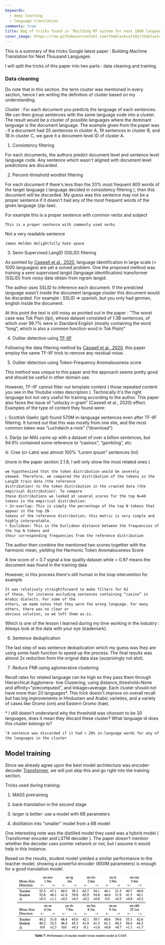 ```yaml
---
keywords:
  - deep learning
  - language translation
comments: true
title: Bag of tricks found in "Building MT system for next 1000 languages"
cover_image: https://raw.githubusercontent.com/theblackcat102/theblackcat102.github.io/master/images/mt_1k_cover.png
---
```



This is a summary of the tricks Google latest paper : Building Machine Translation for Next Thousand Languages

I will split the tricks of this paper into two parts : data cleaning and training.


### Data cleaning

Do note that in this section, the term cluster was mentioned in every section, hence I am writing the definition of cluster based on my understanding.

Cluster : For each document you predicts the language of each sentences. We can then group sentences with the same language code into a cluster. The result would be a cluster of possible languages where the dominant language is the document language. The example given from the paper was : if a document had 20 sentences in cluster A, 19 sentences in cluster B, and 18 in cluster C, we gave it a document-level ID of cluster A.

1. Consistency filtering

For each documents, the authors predict document level and sentence level language code. Any sentence which wasn't aligned with document level predictions are discarded.


2. Percent-threshold wordlist filtering

For each document if there's less than the 20% most frequent 800 words of the target language ( language decided in consistency filtering ), then this document will be discarded. My guess was this sentence may not be a proper sentence if it doesn't had any of the most frequent words of the given language (zip-law).

For example this is a proper sentence with common verbs and subject

```
This is a proper sentence with commonly used verbs 
```

Not a very readable sentence

```
James Holden delightfully hate space 
```

3. Semi-Supervised LangID (SSLID) filtering

As pointed by [Caswell et al., 2020](https://arxiv.org/pdf/2010.14571.pdf), language identification in large scale (> 1000 languages) are yet a solved problem. One the proposed method was training a semi supervised langid (language identification) transformer (SSLID) from noisy data obtain from ngram langid.

The author uses SSLID to inference each document. If the predicted language wasn't inside the document language cluster this document would be discarded. For example : SSLID => spanish, but you only had german, english inside the document.

At this point the text is still noisy as pointed out in the paper : "The worst case was Tok Pisin (tpi), whose dataset consisted of 1.3B sentences, of which over 99.7% were in Standard English (mostly containing the word “long”, which is also a common function word in Tok Pisin)"

4. Outlier detection using [TF-IIF](https://github.com/google-research-datasets/TF-IDF-IIF-top100-wordlists)

Following the data filtering method by [Caswell et al., 2020](https://arxiv.org/pdf/2010.14571.pdf), this paper employ the same TF-IIF trick to remove any residual noise.

5. Outlier detection using Token-Frequency Anomalousness score

This method was unique to this paper and the approach seems pretty good and should be useful in other domain use.

However, TF-IIF cannot filter out template content ( those repeated content you see in the Youtube video description ). Technically it's the right language but not very useful for training according to the author. This paper also faces the issue of “unlucky n-gram” (Caswell et al., 2020) effect. Examples of the
type of content they found were:

i. Scottish Gaelic (gd) found 570M in-language sentences even after TF-IIF filtering. It turned
out that this was mostly from one site, and the most common token was “Luchdaich a-nois”
(“download”)

ii. Darija (ar-MA) came up with a dataset of over a billion sentences, but 94.9% contained
some reference to “casinos”, “gambling”, etc.

iii. Cree (cr-Latn) was almost 100% “Lorem ipsum” sentences (lol)

(more in the paper section 2.1.8, I will only show the most related ones )

```
we hypothesized that the token distribution would be severely
skewed. Therefore, we compared the distribution of the tokens in the LangID train data (the reference
distribution) to the token distribution in the crawled data (the empirical distribution). To compare
these distributions we looked at several scores for the top N=40 tokens in the empirical distribution:
• 2n-overlap: This is simply the percentage of the top N tokens that appear in the top 2N
tokens of the reference distribution; this metric is very simple and highly interpretable.
• Euclidean: This is the Euclidean distance between the frequencies of the top N tokens and
their corresponding frequencies from the reference distribution
```

The author then combine the mentioned two scores together with the harmonic mean, yielding the Harmonic Token Anomalousness Score

A low score of < 0.7 signal a low quality dataset while > 0.97 means the document was found in the training data

However, in this process there's still human in the loop intervention for example 

```
It was relatively straightforward to make filters for 62
of these, for instance excluding sentences containing “casino” in Arabic dialects. For some of the
others, we made notes that they were the wrong language. For many others, there was no clear or
obvious solution, so we left them as-is. 
```

Which is one of the lesson I learned during my time working in the industry : Always look at the data with your eye (trademark).

6. Sentence deduplication

The last step of was sentence deduplication which my guess was they are using some hash function to speed up the process. The final results was almost 2x reduction from the orignal data size (surprisingly not alot).

7. Reduce FNR using aglomerative clustering 

Recall rates for related language can be high so they pass them through Hierarchical Agglomera-
tive Clustering, using distance_threshold=None and affinity="precomputed", and
linkage=average. Each cluster should not have more than 20 languages*. This trick doesn't improve on overall recall but has big improvements in Hindustani and Arabic varieties, and a variety of cases like Oromo (om) and Eastern Oromo (hae).


\* I still doesn't understand why the threshold was choosen to be 20 languages, does it mean they discard these cluster? What language id does this cluster belongs to?

    "A sentence was discarded if it had < 20% in-language words for any of the languages in the cluster


## Model training

Since we already agree upon the best model architecture was encoder-decoder [Transformer](https://arxiv.org/abs/1706.03762), we will just skip this and go right into the training section.


Tricks used during training:

1. MASS pretraining

2. back-translation in the second stage

3. larger is better: use a model with 6B parameters

4. distillation into "smaller" model from a 6B model

One interesting note was the distilled model they used was a hybrid model ( Transformer encoder and LSTM decoder ). The paper doesn't mention whether the decoder uses pointer network or not, but I assume it would help in this instance.

Based on the results, student model yielded a similar performance to the teacher model, showing a powerful encoder (850M parameters) is enough for a good translation model.

![](https://raw.githubusercontent.com/theblackcat102/theblackcat102.github.io/master/images/mt_1k_teach_student_perf.png#center)


